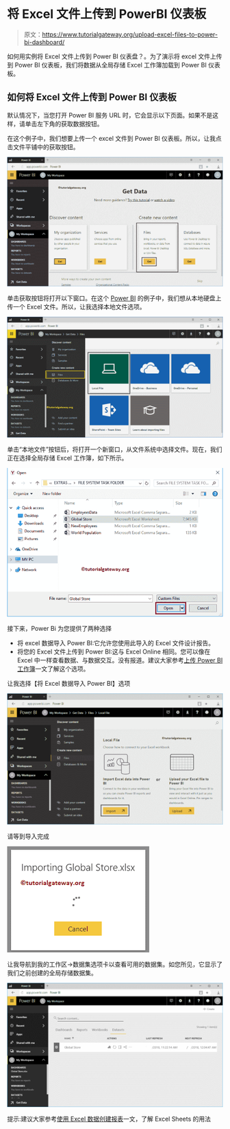 # 将 Excel 文件上传到 PowerBI 仪表板

> 原文：<https://www.tutorialgateway.org/upload-excel-files-to-power-bi-dashboard/>

如何用实例将 Excel 文件上传到 Power BI 仪表盘？。为了演示将 excel 文件上传到 Power BI 仪表板，我们将数据从全局存储 Excel 工作簿加载到 Power BI 仪表板。

## 如何将 Excel 文件上传到 Power BI 仪表板

默认情况下，当您打开 Power BI 服务 URL 时，它会显示以下页面。如果不是这样，请单击左下角的获取数据按钮。

在这个例子中，我们想要上传一个 excel 文件到 Power BI 仪表板。所以，让我点击文件平铺中的获取按钮。

![Upload Excel Files to Power BI Dashboard 1](img/5f2e7f8f73ecc20be8034d75f08cc727.png)

单击获取按钮将打开以下窗口。在这个 [Power BI](https://www.tutorialgateway.org/power-bi-tutorial/) 的例子中，我们想从本地硬盘上传一个 Excel 文件。所以，让我选择本地文件选项。

![Upload Excel Files to Power BI Dashboard 2](img/d72d3d795f6ed1fd49572a854cbfd0f3.png)

单击“本地文件”按钮后，将打开一个新窗口，从文件系统中选择文件。现在，我们正在选择全局存储 Excel 工作簿，如下所示。

![Upload Excel Files to Power BI Dashboard 3](img/3212987dd3e3a8757856abae8c8204c4.png)

接下来，Power Bi 为您提供了两种选择

*   将 excel 数据导入 Power BI:它允许您使用此导入的 Excel 文件设计报告。
*   将您的 Excel 文件上传到 Power BI:这与 Excel Online 相同。您可以像在 Excel 中一样查看数据、与数据交互。没有报道。建议大家参考[上传 Power BI 工作簿](https://www.tutorialgateway.org/upload-power-bi-workbooks/)一文了解这个选项。

让我选择【将 Excel 数据导入 Power BI】选项

![Upload Excel Files to Power BI Dashboard 4](img/949fad8afff35759a890b89dea5b22fc.png)

请等到导入完成

![Upload Excel Files to Power BI Dashboard 5](img/5da89483fb332a706b63629504ffde46.png)

让我导航到我的工作区->数据集选项卡以查看可用的数据集。如您所见，它显示了我们之前创建的全局存储数据集。

![Upload Excel Files to Power BI Dashboard 7](img/205ee3c0995e2248550e7e36c900946d.png)

提示:建议大家参考[使用 Excel 数据创建报表](https://www.tutorialgateway.org/create-a-report-using-excel-data-in-power-bi-workspace/)一文，了解 Excel Sheets 的用法